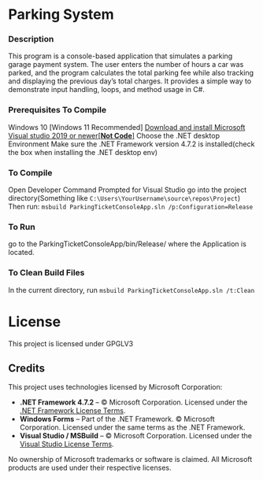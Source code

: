 # Parking System

### Description
This program is a console-based application that simulates a parking garage payment system. The user enters the number of hours a car was parked, and the program calculates the total parking fee while also tracking and displaying the previous day’s total charges. It provides a simple way to demonstrate input handling, loops, and method usage in C#.

### Prerequisites To Compile
Windows 10 [Windows 11 Recommended]
[Download and install Microsoft Visual studio 2019 or newer[**Not Code**]](https://visualstudio.microsoft.com/downloads/)
Choose the  .NET desktop Environment
Make sure the .NET Framework version 4.7.2 is installed(check the box when installing the .NET desktop env)

### To Compile
Open Developer Command Prompted for Visual Studio
go into the project directory(Something like `C:\Users\YourUsername\source\repos\Project`)
Then run: `msbuild ParkingTicketConsoleApp.sln /p:Configuration=Release`
### To Run
go to the ParkingTicketConsoleApp/bin/Release/ where the Application is located.

### To Clean Build Files
In the current directory, run `msbuild ParkingTicketConsoleApp.sln /t:Clean`

# License
This project is licensed under GPGLV3

## Credits
This project uses technologies licensed by Microsoft Corporation:
- **.NET Framework 4.7.2** – © Microsoft Corporation. Licensed under the [.NET Framework License Terms](https://dotnet.microsoft.com/en-us/download/dotnet-framework/net472).
- **Windows Forms** – Part of the .NET Framework. © Microsoft Corporation. Licensed under the same terms as the .NET Framework.
- **Visual Studio / MSBuild** – © Microsoft Corporation. Licensed under the [Visual Studio License Terms](https://visualstudio.microsoft.com/license-terms/).

No ownership of Microsoft trademarks or software is claimed. All Microsoft products are used under their respective licenses.

